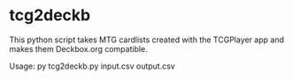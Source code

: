 # tcg2deckb
This python script takes MTG cardlists created with the TCGPlayer app and makes them Deckbox.org compatible.

Usage:
  py tcg2deckb.py input.csv output.csv
